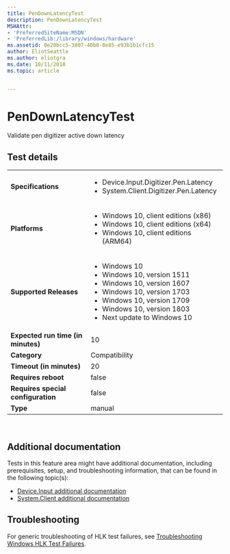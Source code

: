 ```yaml
---
title: PenDownLatencyTest
description: PenDownLatencyTest
MSHAttr:
- 'PreferredSiteName:MSDN'
- 'PreferredLib:/library/windows/hardware'
ms.assetid: 0e20bcc5-3807-40b8-8e85-e93b1b1cfc15
author: EliotSeattle
ms.author: eliotgra
ms.date: 10/11/2018
ms.topic: article


---
```


# <span id="p_hlk_test.57923f90-2e65-48a2-876c-898d51d36d06"></span>PenDownLatencyTest


Validate pen digitizer active down latency

## Test details
|||
|---|---|
| **Specifications**  | <ul><li>Device.Input.Digitizer.Pen.Latency</li><li>System.Client.Digitizer.Pen.Latency</li></ul> |  
| **Platforms**   | <ul><li>Windows 10, client editions (x86)</li><li>Windows 10, client editions (x64)</li><li>Windows 10, client editions (ARM64)</li></ul> |
| **Supported Releases** | <ul><li>Windows 10</li><li>Windows 10, version 1511</li><li>Windows 10, version 1607</li><li>Windows 10, version 1703</li><li>Windows 10, version 1709</li><li>Windows 10, version 1803</li><li>Next update to Windows 10</li></ul> |
|**Expected run time (in minutes)**| 10 |
|**Category**| Compatibility |
|**Timeout (in minutes)**| 20 |
|**Requires reboot**| false |
|**Requires special configuration**| false |
|**Type**| manual |

 

## <span id="Additional_documentation"></span><span id="additional_documentation"></span><span id="ADDITIONAL_DOCUMENTATION"></span>Additional documentation


Tests in this feature area might have additional documentation, including prerequisites, setup, and troubleshooting information, that can be found in the following topic(s):

-   [Device.Input additional documentation](device-input-additional-documentation.md)
-   [System.Client additional documentation](system-client-additional-documentation.md)

## <span id="Troubleshooting"></span><span id="troubleshooting"></span><span id="TROUBLESHOOTING"></span>Troubleshooting


For generic troubleshooting of HLK test failures, see [Troubleshooting Windows HLK Test Failures](..\user\troubleshooting-windows-hlk-test-failures.md).

 

 







